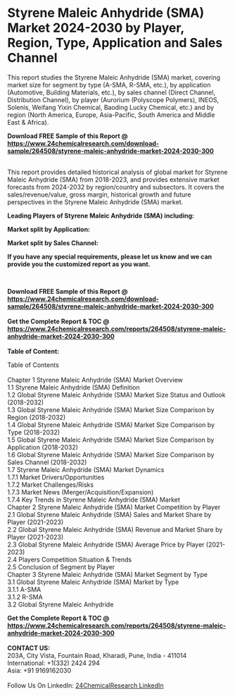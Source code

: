 <h1>Styrene Maleic Anhydride (SMA) Market 2024-2030 by Player, Region, Type, Application and Sales Channel</h1><p>
</p><p>
This report studies the Styrene Maleic Anhydride (SMA) market, covering market size for segment by type (A-SMA, R-SMA, etc.), by application (Automotive, Building Materials, etc.), by sales channel (Direct Channel, Distribution Channel), by player (Aurorium (Polyscope Polymers), INEOS, Solenis, Weifang Yixin Chemical, Baoding Lucky Chemical, etc.) and by region (North America, Europe, Asia-Pacific, South America and Middle East &amp; Africa).</p><p>
</p><div><b>Download FREE Sample of this Report @ 
            <a href="https://www.24chemicalresearch.com/download-sample/264508/styrene-maleic-anhydride-market-2024-2030-300">
            https://www.24chemicalresearch.com/download-sample/264508/styrene-maleic-anhydride-market-2024-2030-300</a></b></div><br><p>
This report provides detailed historical analysis of global market for Styrene Maleic Anhydride (SMA) from 2018-2023, and provides extensive market forecasts from 2024-2032 by region/country and subsectors. It covers the sales/revenue/value, gross margin, historical growth and future perspectives in the Styrene Maleic Anhydride (SMA) market.</p><p>
</p><p>
<strong>Leading Players of Styrene Maleic Anhydride (SMA) including:</strong>
</p><p>
</p><p>
<strong>Market split by Application:</strong></p><p>
</p><p>
<strong>Market split by Sales Channel:</strong></p><p>
</p><p>
</p><p>
<strong>If you have any special requirements, please let us know and we can provide you the customized report as you want.</strong></p><p>
 </p><div><b>Download FREE Sample of this Report @ 
            <a href="https://www.24chemicalresearch.com/download-sample/264508/styrene-maleic-anhydride-market-2024-2030-300">
            https://www.24chemicalresearch.com/download-sample/264508/styrene-maleic-anhydride-market-2024-2030-300</a></b></div><br><div><b>Get the Complete Report & TOC @ 
            <a href="https://www.24chemicalresearch.com/reports/264508/styrene-maleic-anhydride-market-2024-2030-300">
            https://www.24chemicalresearch.com/reports/264508/styrene-maleic-anhydride-market-2024-2030-300</a></b></div><br>
            <b>Table of Content:</b><p>Table of Contents<br />
<br />
Chapter 1 Styrene Maleic Anhydride (SMA) Market Overview<br />
    1.1 Styrene Maleic Anhydride (SMA) Definition<br />
    1.2 Global Styrene Maleic Anhydride (SMA) Market Size Status and Outlook (2018-2032)<br />
    1.3 Global Styrene Maleic Anhydride (SMA) Market Size Comparison by Region (2018-2032)<br />
    1.4 Global Styrene Maleic Anhydride (SMA) Market Size Comparison by Type (2018-2032)<br />
    1.5 Global Styrene Maleic Anhydride (SMA) Market Size Comparison by Application (2018-2032)<br />
    1.6 Global Styrene Maleic Anhydride (SMA) Market Size Comparison by Sales Channel (2018-2032)<br />
    1.7 Styrene Maleic Anhydride (SMA) Market Dynamics<br />
        1.7.1 Market Drivers/Opportunities<br />
        1.7.2 Market Challenges/Risks<br />
        1.7.3 Market News (Merger/Acquisition/Expansion)<br />
        1.7.4 Key Trends in Styrene Maleic Anhydride (SMA) Market<br />
Chapter 2 Styrene Maleic Anhydride (SMA) Market Competition by Player<br />
    2.1 Global Styrene Maleic Anhydride (SMA) Sales and Market Share by Player (2021-2023)<br />
    2.2 Global Styrene Maleic Anhydride (SMA) Revenue and Market Share by Player (2021-2023)<br />
    2.3 Global Styrene Maleic Anhydride (SMA) Average Price by Player (2021-2023)<br />
    2.4 Players Competition Situation & Trends<br />
    2.5 Conclusion of Segment by Player<br />
Chapter 3 Styrene Maleic Anhydride (SMA) Market Segment by Type<br />
    3.1 Global Styrene Maleic Anhydride (SMA) Market by Type<br />
        3.1.1 A-SMA<br />
        3.1.2 R-SMA<br />
    3.2 Global Styrene Maleic Anhydride </p><div><b>Get the Complete Report & TOC @ 
            <a href="https://www.24chemicalresearch.com/reports/264508/styrene-maleic-anhydride-market-2024-2030-300">
            https://www.24chemicalresearch.com/reports/264508/styrene-maleic-anhydride-market-2024-2030-300</a></b></div><br><b>CONTACT US:</b><br>
            203A, City Vista, Fountain Road, Kharadi, Pune, India - 411014<br>
            International: +1(332) 2424 294<br>
            Asia: +91 9169162030 <br><br>
            Follow Us On LinkedIn: <a href="https://www.linkedin.com/company/24chemicalresearch/">24ChemicalResearch LinkedIn</a>